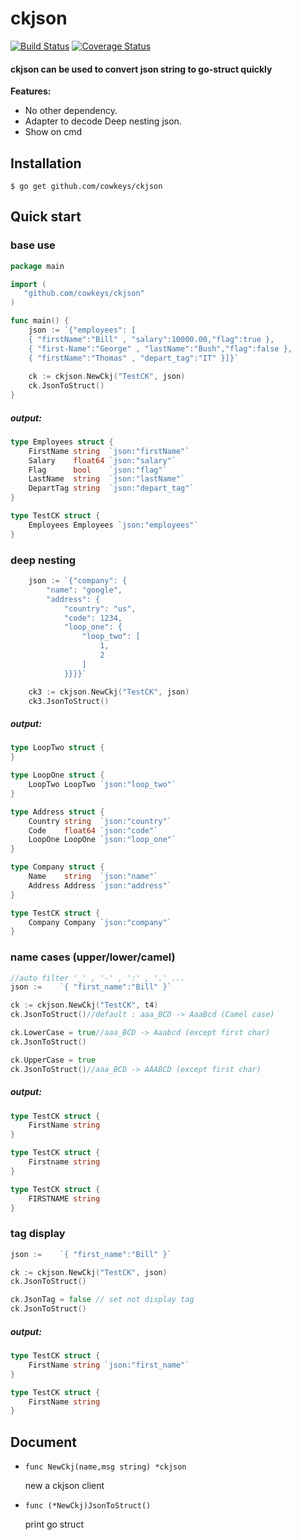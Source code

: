 # ckjson
[![Build Status](https://travis-ci.org/cowkeys/ckjson.svg?branch=master)](https://travis-ci.org/cowkeys/ckjson)
[![Coverage Status](https://coveralls.io/repos/github/cowkeys/ckjson/badge.svg?branch=master)](https://coveralls.io/github/cowkeys/ckjson?branch=master)

#### ckjson can be used to convert json string to go-struct quickly

**Features:**

-   No other dependency.
-   Adapter to decode Deep nesting json.
-   Show on cmd


Installation
------------

```
$ go get github.com/cowkeys/ckjson
```

Quick start
-----------
### base use
```go
package main

import (
   "github.com/cowkeys/ckjson"
)

func main() {
	json := `{"employees": [
    { "firstName":"Bill" , "salary":10000.00,"flag":true },
    { "first-Name":"George" , "lastName":"Bush","flag":false },
    { "firstName":"Thomas" , "depart_tag":"IT" }]}`
    
	ck := ckjson.NewCkj("TestCK", json)
	ck.JsonToStruct()
}
```
##### output:

```go
type Employees struct {
	FirstName string  `json:"firstName"`
	Salary    float64 `json:"salary"`
	Flag      bool    `json:"flag"`
	LastName  string  `json:"lastName"`
	DepartTag string  `json:"depart_tag"`
}

type TestCK struct {
	Employees Employees `json:"employees"`
}
```

### deep nesting
```go
    json := `{"company": {
        "name": "google",
        "address": {
            "country": "us",
            "code": 1234,
            "loop_one": {
                "loop_two": [
                    1,
                    2
                ]
            }}}}`

	ck3 := ckjson.NewCkj("TestCK", json)
	ck3.JsonToStruct()
```
##### output:

```go
type LoopTwo struct {
}

type LoopOne struct {
	LoopTwo LoopTwo `json:"loop_two"`
}

type Address struct {
	Country string  `json:"country"`
	Code    float64 `json:"code"`
	LoopOne LoopOne `json:"loop_one"`
}

type Company struct {
	Name    string  `json:"name"`
	Address Address `json:"address"`
}

type TestCK struct {
	Company Company `json:"company"`
}

```
### name cases (upper/lower/camel)
```go
//auto filter '_' , '-' , ':' , '.' ...
json :=    `{ "first_name":"Bill" }`

ck := ckjson.NewCkj("TestCK", t4)
ck.JsonToStruct()//default : aaa_BCD -> AaaBcd (Camel case)

ck.LowerCase = true//aaa_BCD -> Aaabcd (except first char)
ck.JsonToStruct()

ck.UpperCase = true
ck.JsonToStruct()//aaa_BCD -> AAABCD (except first char) 
```
##### output:
```go
type TestCK struct {
	FirstName string
}

type TestCK struct {
	Firstname string
}

type TestCK struct {
	FIRSTNAME string
}
```
### tag display
```go
json :=    `{ "first_name":"Bill" }`

ck := ckjson.NewCkj("TestCK", json)
ck.JsonToStruct()

ck.JsonTag = false // set not display tag
ck.JsonToStruct()
```
##### output:
```go
type TestCK struct {
	FirstName string `json:"first_name"`
}

type TestCK struct {
	FirstName string
}

```

Document
--------

-   `func NewCkj(name,msg string) *ckjson`

    new a ckjson client

-   `func (*NewCkj)JsonToStruct()`

    print go struct


